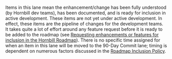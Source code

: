 Items in this lane mean the enhancement/change has been fully understood (by Hornbill dev teams), has been documented, and is ready for inclusion in active development. These items are not yet under active development. In effect, these items are the pipeline of changes for the development teams. It takes quite a lot of effort around any feature request before it is ready to be added to the roadmap (see [Requesting enhancements or features for inclusion in the Hornbill Roadmap](https://docs.hornbill.com/esp-fundamentals/about/about-roadmap#requesting-enhancements-or-features-for-inclusion-in-the-hornbill-roadmaps)). There is no specific time assigned for when an item in this lane will be moved to the 90-Day Commit lane; timing is dependent on numerous factors discussed in the [Roadmap Inclusion Policy](https://docs.hornbill.com/esp-fundamentals/about/about-roadmap#roadmap-inclusion-policy).

